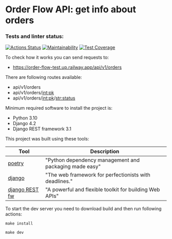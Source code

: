 # Order Flow API: get info about orders

### Tests and linter status:
[![Actions Status](https://github.com/GunGalla/order-flow-test/workflows/Python%20CI/badge.svg)](https://github.com/GunGalla/order-flow-test/actions)
[![Maintainability](https://api.codeclimate.com/v1/badges/36b43c23f4aa00280b62/maintainability)](https://codeclimate.com/github/GunGalla/order-flow-test/maintainability)
[![Test Coverage](https://api.codeclimate.com/v1/badges/36b43c23f4aa00280b62/test_coverage)](https://codeclimate.com/github/GunGalla/order-flow-test/test_coverage)

To check how it works you can send requests to:
- https://order-flow-test.up.railway.app/api/v1/orders

There are following routes available:
- api/v1/orders
- api/v1/orders/<int:pk>
- api/v1/orders/<int:pk>/<str:status>

Minimum required software to install the project is:

- Python 3.10
- Django 4.2
- Django REST framework 3.1

This project was built using these tools:

| Tool                                             | Description                                             |
|--------------------------------------------------|---------------------------------------------------------|
| [poetry](https://poetry.eustace.io/)             | "Python dependency management and packaging made easy"  |
| [django](https://www.djangoproject.com/)         | "The web framework for perfectionists with deadlines."  |
| [django REST fw](https://www.django-rest-framework.org/) | "A powerful and flexible toolkit for building Web APIs" |

To start the dev server you need to download build and then run following actions:

`make install`

`make dev`
